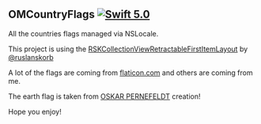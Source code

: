 ## OMCountryFlags [![Swift 5.0](https://img.shields.io/badge/Swift-5.0-orange.svg?style=flat)](https://developer.apple.com/swift/)

All the countries flags managed via NSLocale.

This project is using the [RSKCollectionViewRetractableFirstItemLayout](https://github.com/ruslanskorb/RSKCollectionViewRetractableFirstItemLayout) by [@ruslanskorb](https://github.com/ruslanskorb)

A lot of the flags are coming from [flaticon.com](https://www.flaticon.com/packs/countrys-flags/2) and others are coming from me.

The earth flag is taken from [OSKAR PERNEFELDT](http://www.flagofplanetearth.com/) creation!

Hope you enjoy!
